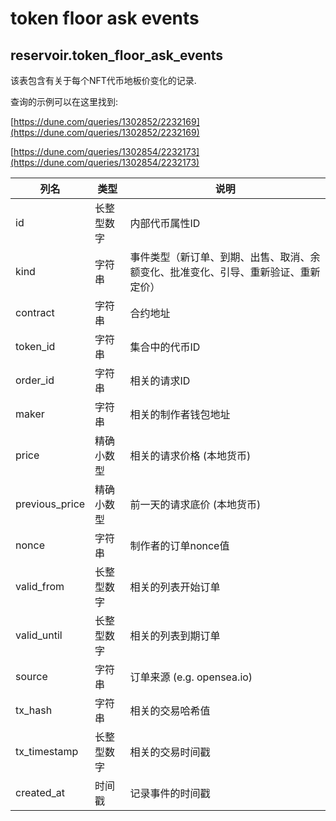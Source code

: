 # token floor ask events

## **reservoir.token\_floor\_ask\_events**

该表包含有关于每个NFT代币地板价变化的记录.

查询的示例可以在这里找到:

[https://dune.com/queries/1302852/2232169](https://dune.com/queries/1302852/2232169)

[https://dune.com/queries/1302854/2232173](https://dune.com/queries/1302854/2232173)

| **列名** | **类型**  | **说明**                                                                                                 |
|-----------------|-----------|-----------------------------------------------------------------------------------------------------------------|
| id              | 长整型数字    | 内部代币属性ID                                                                                     |
| kind            | 字符串    | 事件类型（新订单、到期、出售、取消、余额变化、批准变化、引导、重新验证、重新定价） |
| contract        | 字符串    | 合约地址                                                                                                |
| token\_id       | 字符串    | 集合中的代币ID                                                                               |
| order\_id       | 字符串    | 相关的请求ID                                                                                             |
| maker           | 字符串    | 相关的制作者钱包地址                                                                             |
| price           | 精确小数型   | 相关的请求价格 (本地货币)                                                                          |
| previous\_price | 精确小数型   | 前一天的请求底价 (本地货币)                                                                          |
| nonce           | 字符串    | 制作者的订单nonce值                                                                                    |
| valid\_from     | 长整型数字    | 相关的列表开始订单                                                                                   |
| valid\_until    | 长整型数字    | 相关的列表到期订单                                                                              |
| source          | 字符串    | 订单来源 (e.g. opensea.io)                                                                           |
| tx\_hash        | 字符串    | 相关的交易哈希值                                                                                     |
| tx\_timestamp   | 长整型数字    | 相关的交易时间戳                                                                               |   
| created\_at     | 时间戳 | 记录事件的时间戳                                                                                |
